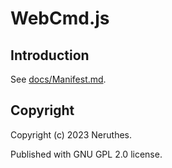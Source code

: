 # WebCmd.js



## Introduction

See [docs/Manifest.md](https://pub-714f8d634e8f451d9f2fe91a4debfa23.r2.dev/keep/webcmdjs/Manifest.md.pdf--1e6f68217ae269ca1751a11de58ec118.pdf).



## Copyright

Copyright (c) 2023 Neruthes.

Published with GNU GPL 2.0 license.
